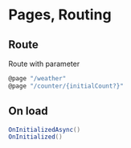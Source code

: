 # Pages, Routing

## Route
Route with parameter
````cs
@page "/weather"
@page "/counter/{initialCount?}"
````

## On load

````cs
OnInitializedAsync()
OnInitialized()
````